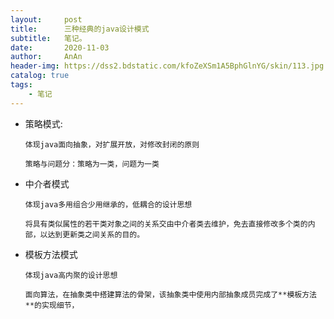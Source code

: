 ```yaml
---
layout:     post
title:      三种经典的java设计模式
subtitle:   笔记。
date:       2020-11-03
author:     AnAn
header-img: https://dss2.bdstatic.com/kfoZeXSm1A5BphGlnYG/skin/113.jpg
catalog: true
tags:
    - 笔记
---
```


- 策略模式:
    ```
    体现java面向抽象，对扩展开放，对修改封闭的原则
    
    策略与问题分：策略为一类，问题为一类
    ```
- 中介者模式
    ```
    体现java多用组合少用继承的，低耦合的设计思想
    
    将具有类似属性的若干类对象之间的关系交由中介者类去维护，免去直接修改多个类的内部，以达到更新类之间关系的目的。
    ```
- 模板方法模式
    ```
    体现java高内聚的设计思想
    
    面向算法，在抽象类中搭建算法的骨架，该抽象类中使用内部抽象成员完成了**模板方法**的实现细节，
    ```

